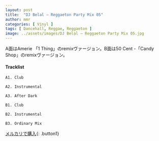 ```yaml
---
layout: post
title:  "DJ Belal – Reggaeton Party Mix 05"
author: mmr
categories: [ Vinyl ]
tags: [ Dancehall, Reggae, Reggaeton ]
image: ../assets/images/DJ Belal – Reggaeton Party Mix 05.jpg
---
```


A面はAmerie 「1 Thing」のremixヴァージョン。B面は50 Cent -「Candy Shop」のremixヴァージョン。

#### Tracklist
```md
A1. Club

A2. Instrumental

A3. After Dark

B1. Club

B2. Instrumental

B3. Ordinary Mix
```

[メルカリで購入](https://jp.mercari.com/item/m57605961753?afid=6142608987){: .button1}

